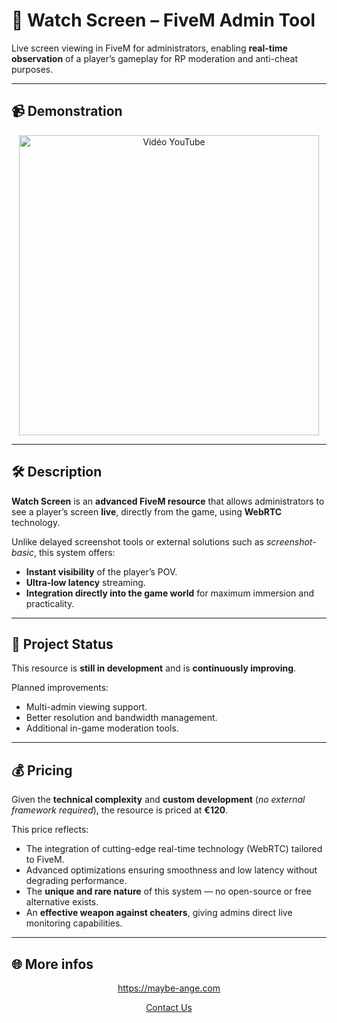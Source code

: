 # 🎥 Watch Screen – FiveM Admin Tool
Live screen viewing in FiveM for administrators, enabling **real-time observation** of a player’s gameplay for RP moderation and anti-cheat purposes.

---

## 📹 Demonstration

<p align="center">
  <a href="https://youtu.be/FAlQM9gc0AI">
    <img src="https://img.youtube.com/vi/FAlQM9gc0AI/0.jpg" alt="Vidéo YouTube" width="480"/>
  </a>
</p>

---

## 🛠 Description

**Watch Screen** is an **advanced FiveM resource** that allows administrators to see a player’s screen **live**, directly from the game, using **WebRTC** technology.

Unlike delayed screenshot tools or external solutions such as *screenshot-basic*, this system offers:
- **Instant visibility** of the player’s POV.
- **Ultra-low latency** streaming.
- **Integration directly into the game world** for maximum immersion and practicality.

---

## 🚧 Project Status

This resource is **still in development** and is **continuously improving**.

Planned improvements:
- Multi-admin viewing support.
- Better resolution and bandwidth management.
- Additional in-game moderation tools.

---

## 💰 Pricing

Given the **technical complexity** and **custom development** (*no external framework required*), the resource is priced at **€120**.

This price reflects:
- The integration of cutting-edge real-time technology (WebRTC) tailored to FiveM.
- Advanced optimizations ensuring smoothness and low latency without degrading performance.
- The **unique and rare nature** of this system — no open-source or free alternative exists.
- An **effective weapon against cheaters**, giving admins direct live monitoring capabilities.

---

## 🌐 More infos

<p align="center"><a href="https://maybe-ange.com">https://maybe-ange.com</a></p>
<p align="center"><a href="https://maybe-ange.com/#contact">Contact Us</a></p>
